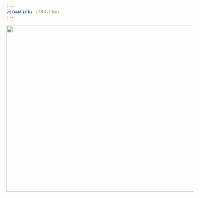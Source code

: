 ```yaml
---
permalink: /404.html
---
```


<img style="margin: auto;" src="https://http.cat/500" width="560" height="448">
